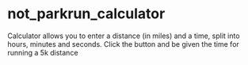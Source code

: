 # not_parkrun_calculator

Calculator allows you to enter a distance (in miles) and a time, split into hours, minutes and seconds.
Click the button and be given the time for running a 5k distance